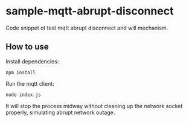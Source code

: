 # sample-mqtt-abrupt-disconnect
Code snippet ot test mqtt abrupt disconnect and will mechanism. 

## How to use

Install dependencies: 
```
npm install
```

Run the mqtt client: 
```
node index.js
```

It will stop the process midway without cleaning up the network socket properly, simulating abrupt network outage. 
